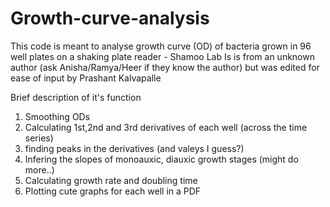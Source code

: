 # Growth-curve-analysis
This code is meant to analyse growth curve (OD) of bacteria grown in 96 well plates on a shaking plate reader - Shamoo Lab 
Is is from an unknown author (ask Anisha/Ramya/Heer if they know the author) but was edited for ease of input by Prashant Kalvapalle

Brief description of it's function
1. Smoothing ODs
2. Calculating 1st,2nd and 3rd derivatives of each well (across the time series)
3. finding peaks in the derivatives (and valeys I guess?)
4. Infering the slopes of monoauxic, diauxic growth stages (might do more..)
5. Calculating growth rate and doubling time
4. Plotting cute graphs for each well in a PDF
